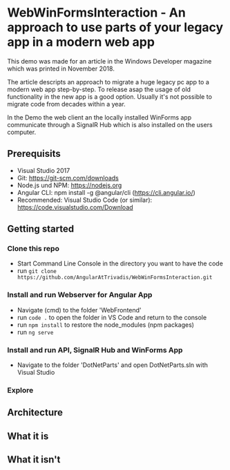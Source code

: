 # WebWinFormsInteraction - An approach to use parts of your legacy app in a modern web app 

This demo was made for an article in the Windows Developer magazine which was printed in November 2018.

The article descripts an approach to migrate a huge legacy pc app to a modern web app step-by-step. To release asap the usage of old functionality in the new app is a good option. Usually it's not possible to migrate code from decades within a year.

In the Demo the web client an the locally installed WinForms app communicate through a SignalR Hub which is also installed on the users computer.

## Prerequisits
- Visual Studio 2017
- Git: https://git-scm.com/downloads
- Node.js und NPM: https://nodejs.org
- Angular CLI: npm install -g @angular/cli (https://cli.angular.io/)
- Recommended: Visual Studio Code (or similar): https://code.visualstudio.com/Download

## Getting started
### Clone this repo
- Start Command Line Console in the directory you want to have the code
- run `git clone https://github.com/AngularAtTrivadis/WebWinFormsInteraction.git`

### Install and run Webserver for Angular App
- Navigate (cmd) to the folder 'WebFrontend'
- run `code .` to open the folder in VS Code and return to the console
- run `npm install` to restore the node_modules (npm packages)
- run `ng serve`

### Install and run API, SignalR Hub and WinForms App
- Navigate to the folder 'DotNetParts' and open DotNetParts.sln with Visual Studio

### Explore

## Architecture

## What it is

## What it isn't
